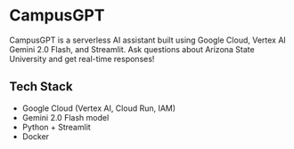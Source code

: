 # CampusGPT

CampusGPT is a serverless AI assistant built using Google Cloud, Vertex AI Gemini 2.0 Flash, and Streamlit. Ask questions about Arizona State University and get real-time responses!

## Tech Stack
- Google Cloud (Vertex AI, Cloud Run, IAM)
- Gemini 2.0 Flash model
- Python + Streamlit
- Docker
